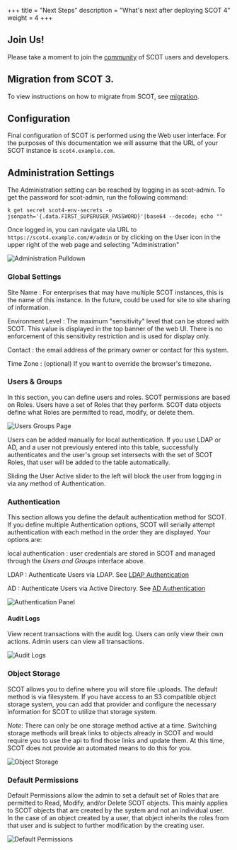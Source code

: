 +++
title = "Next Steps"
description = "What's next after deploying SCOT 4"
weight = 4
+++

## Join Us!

Please take a moment to join the [community](/community) of SCOT users and developers.  

## Migration from SCOT 3.

To view instructions on how to migrate from SCOT, see [migration](/install/migration).

## Configuration

Final configuration of SCOT is performed using the Web user interface. For the purposes of this documentation we will assume that the URL of your SCOT instance is `scot4.example.com`.

## Administration Settings

The Administration setting can be reached by logging in as scot-admin.  To get the password for scot-admin, run the following command:

```
k get secret scot4-env-secrets -o jsonpath='{.data.FIRST_SUPERUSER_PASSWORD}'|base64 --decode; echo ""
```

Once logged in, you can navigate via URL to `https://scot4.example.com/#/admin` or by clicking on the User icon in the upper right of the web page and selecting "Administration"

![Administration Pulldown](/images/AdministrationPullDown.png)

### Global Settings

Site Name
: For enterprises that may have multiple SCOT instances, this is the name of this instance. In the future, could be used for site to site sharing of information.

Environment Level
: The maximum "sensitivity" level that can be stored with SCOT.  This value is displayed in the top banner of the web UI.  There is no enforcement of this sensitivity restriction and is used for display only.

Contact
: the email address of the primary owner or contact for this system.

Time Zone
: (optional) If you want to override the browser's timezone.

### Users & Groups

In this section, you can define users and roles.  SCOT permissions are based on Roles.  Users have a set of Roles that they perform.  SCOT data objects define what Roles are permitted to read, modify, or delete them.  
 
![Users Groups Page](/images/UsersGroups.png)

Users can be added manually for local authentication.  If you use LDAP or AD, and a user not previously entered into this table, successfully authenticates and the user's group set intersects with the set of SCOT Roles, that user will be added to the table automatically.  

Sliding the User Active slider to the left will block the user from logging in via any method of Authentication.

### Authentication

This section allows you define the default authentication method for SCOT.  If you define multiple Authentication options, SCOT will serially attempt authentication with each method in the order they are displayed.  Your options are:

local authentication
: user credentials are stored in SCOT and managed through the *Users and Groups* interface above.

LDAP
: Authenticate Users via LDAP.   See [LDAP Authentication](/administration/ldap.html)

AD
: Authenticate Users via Active Directory.  See [AD Authentication](/administration/ad.html)

![Authentication Panel](/images/AuthMethods.png)

#### Audit Logs

View recent transactions with the audit log.  Users can only view their own actions.  Admin users can view all transactions.

![Audit Logs](/images/AuditLogs.png)

### Object Storage

SCOT allows you to define where you will store file uploads.  The default method is via filesystem.  If you have access to an S3 compatible object storage system, you can add that provider and configure the necessary information for SCOT to utilize that storage system.

*Note*: There can only be one storage method active at a time.  Switching storage methods will break links to objects already in SCOT and would require you to use the api to find those links and update them.  At this time, SCOT does not provide an automated means to do this for you.

![Object Storage](/images/ObjectStore.png)

### Default Permissions

Default Permissions allow the admin to set a default set of Roles that are permitted to Read, Modify, and/or Delete SCOT objects.  This mainly applies to SCOT objects that are created by the system and not an individual user.  In the case of an object created by a user, that object inherits the roles from that user and is subject to further modification by the creating user.

![Default Permissions](/images/DefaultPerms.png)

